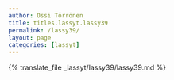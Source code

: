```yaml
---
author: Ossi Törrönen
title: titles.lassyt.lassy39
permalink: /lassy39/
layout: page
categories: [lassyt]
---
```

{% translate_file _lassyt/lassy39/lassy39.md %}